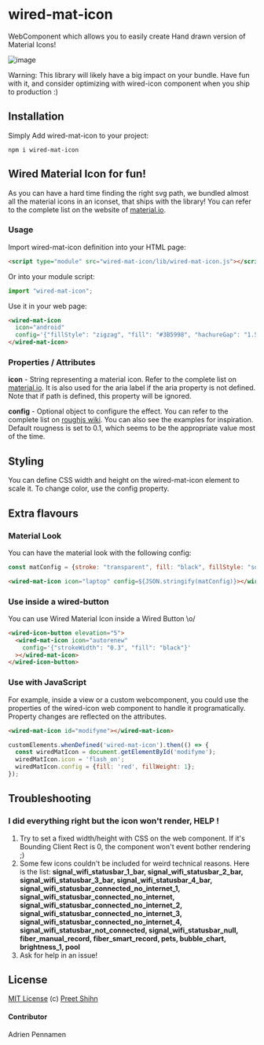 # wired-mat-icon

WebComponent which allows you to easily create Hand drawn version of Material Icons!

![image](https://user-images.githubusercontent.com/7101875/78978100-8391f100-7b19-11ea-943f-2842e2b5ea44.png)

Warning: This library will likely have a big impact on your bundle. Have fun with it, and consider optimizing with wired-icon component when you ship to production :)

## Installation
Simply Add wired-mat-icon to your project:
```
npm i wired-mat-icon
```

## Wired Material Icon for fun!
As you can have a hard time finding the right svg path, we bundled almost all the material icons in an iconset, that ships with the library! You can refer to the complete list on the website of [material.io](https://material.io/resources/icons/).

### Usage
Import wired-mat-icon definition into your HTML page:
```html
<script type="module" src="wired-mat-icon/lib/wired-mat-icon.js"></script>
```
Or into your module script:
```javascript
import "wired-mat-icon";
```

Use it in your web page:
```html
<wired-mat-icon
  icon="android"
  config='{"fillStyle": "zigzag", "fill": "#3B5998", "hachureGap": "1.5", "fillWeight": "0.9"}'>
</wired-mat-icon>
```

### Properties / Attributes

**icon** - String representing a material icon. Refer to the complete list on [material.io](https://material.io/resources/icons/). It is also used for the aria label if the aria property is not defined. Note that if path is defined, this property will be ignored.

**config** - Optional object to configure the effect. You can refer to the complete list on [roughjs wiki](https://github.com/pshihn/rough/wiki#options). You can also see the examples for inspiration.
Default rougness is set to 0.1, which seems to be the appropriate value most of the time.


## Styling
You can define CSS width and height on the wired-mat-icon element to scale it.
To change color, use the config property.


## Extra flavours
### Material Look
You can have the material look with the following config:
```javascript
const matConfig = {stroke: "transparent", fill: "black", fillStyle: "solid"};
```
```html
<wired-mat-icon icon="laptop" config=${JSON.stringify(matConfig)}></wired-mat-icon>
```

### Use inside a wired-button
You can use Wired Material Icon inside a Wired Button \o/
```html
<wired-icon-button elevation="5">
  <wired-mat-icon icon="autorenew"
    config='{"strokeWidth": "0.3", "fill": "black"}'
  ></wired-mat-icon>
</wired-icon-button>
```

### Use with JavaScript
For example, inside a view or a custom webcomponent, you could use the properties of the wired-icon web component to handle it programatically. Property changes are reflected on the attributes.
```html
<wired-mat-icon id="modifyme"></wired-mat-icon>
```
```javascript
customElements.whenDefined('wired-mat-icon').then(() => {
  const wiredMatIcon = document.getElementById('modifyme');
  wiredMatIcon.icon = 'flash_on';
  wiredMatIcon.config = {fill: 'red', fillWeight: 1};
});
```

## Troubleshooting
### I did everything right but the icon won't render, HELP !
1. Try to set a fixed width/height with CSS on the web component. If it's Bounding Client Rect is 0, the component won't event bother rendering ;)
2. Some few icons couldn't be included for weird technical reasons. Here is the list:
__signal_wifi_statusbar_1_bar, signal_wifi_statusbar_2_bar, signal_wifi_statusbar_3_bar, signal_wifi_statusbar_4_bar, signal_wifi_statusbar_connected_no_internet_1, signal_wifi_statusbar_connected_no_internet, signal_wifi_statusbar_connected_no_internet_2, signal_wifi_statusbar_connected_no_internet_3, signal_wifi_statusbar_connected_no_internet_4, signal_wifi_statusbar_not_connected, signal_wifi_statusbar_null, fiber_manual_record, fiber_smart_record, pets, bubble_chart, brightness_1, pool__
3. Ask for help in an issue!

## License
[MIT License](https://github.com/rough-stuff/wired-elements/blob/master/LICENSE) (c) [Preet Shihn](https://twitter.com/preetster)

#### Contributor

Adrien Pennamen
